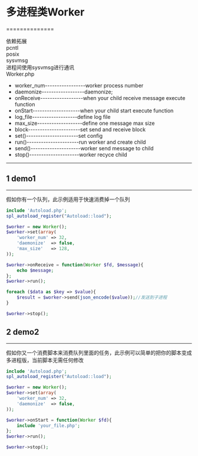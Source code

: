 # 多进程类Worker
==============

依赖拓展<br/>
pcntl<br/>
posix<br/>
sysvmsg<br/>
进程间使用sysvmsg进行通讯<br/>
Worker.php
* worker_num-----------------worker process number
* daemonize------------------daemonize;
* onReceive------------------when your child receive message execute function
* onStart--------------------when your child start execute function
* log_file-------------------define log file
* max_size-------------------define one message max size
* block----------------------set send and receive block
* set()----------------------set config
* run()----------------------run worker and create child
* send()---------------------worker send message to child
* stop()---------------------worker recyce child
--------------------------
## 1 demo1
-------
假如你有一个队列，此示例适用于快速消费掉一个队列
```php
include 'Autoload.php';
spl_autoload_register("Autoload::load");

$worker = new Worker();
$worker->set(array(
    'worker_num' => 32,
    'daemonize'  => false,
    'max_size'   => 128,
));

$worker->onReceive = function(Worker $fd, $message){
    echo $message;
};
$worker->run();

foreach ($data as $key => $value){
    $result = $worker->send(json_encode($value));//发送到子进程
}

$worker->stop();
```
## 2 demo2
-------
假如你又一个消费脚本来消费队列里面的任务，此示例可以简单的把你的脚本变成多进程版，当前脚本无需任何修改
```php
include 'Autoload.php';
spl_autoload_register("Autoload::load");

$worker = new Worker();
$worker->set(array(
    'worker_num' => 32,
    'daemonize'  => false,
));

$worker->onStart = function(Worker $fd){
    include 'your_file.php';
};
$worker->run();

$worker->stop();
```